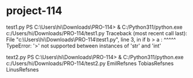 # project-114

test1.py
PS C:\Users\hi\Downloads\PRO-114> & C:/Python311/python.exe c:/Users/hi/Downloads/PRO-114/test1.py
Traceback (most recent call last):
  File "c:\Users\hi\Downloads\PRO-114\test1.py", line 3, in <module>
    if b > a :
       ^^^^^
TypeError: '>' not supported between instances of 'str' and 'int' 
  
 text2.py
 PS C:\Users\hi\Downloads\PRO-114> & C:/Python311/python.exe c:/Users/hi/Downloads/PRO-114/test2.py
EmilRefsnes
TobiasRefsnes
LinusRefsnes
